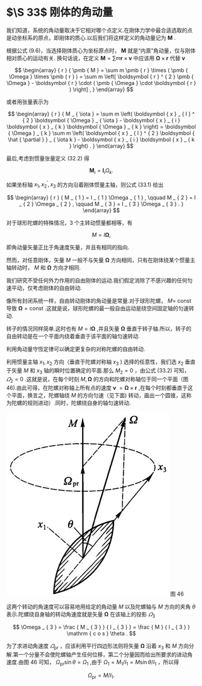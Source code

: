 # $\S 33$ 刚体的角动量

我们知道，系统的角动量取决于它相对哪个点定义.在刚体力学中最合适选取的点是动坐标系的原点，即刚体的质心.以后我们将这样定义的角动量记为 ${\pmb M}$ .

根据公式 (9.6)，当选择刚体质心为坐标原点时， ${\pmb M}$ 就是“内禀”角动量，仅与刚体相对质心的运动有关. 换句话说，在定义 ${\pmb { M }} = \sum m {\pmb { r }} \times {\pmb { v }}$ 中应该用 ${\pmb { \Omega }} \times {\pmb { r }}$ 代替 ${\pmb v}$

$$
\begin{array} { r } { \pmb { M } = \sum m \pmb { r } \times ( \pmb { \Omega } \times \pmb { r } ) = \sum m \left[ \boldsymbol { r } ^ { 2 } \pmb { \Omega } - \boldsymbol { r } \cdot ( \pmb { \Omega } \cdot \boldsymbol { r } ) \right] , } \end{array}
$$

或者用张量表示为

$$
\begin{array} { r } { M _ { \iota } = \sum m \left( \boldsymbol { x } _ { l } ^ { 2 } \boldsymbol { \Omega } _ { \iota } - \boldsymbol { x } _ { i } \boldsymbol { x } _ { k } \boldsymbol { \Omega } _ { k } \right) = \boldsymbol { \Omega } _ { k } \sum m \left( \boldsymbol { x } _ { l } ^ { 2 } \boldsymbol { \hat { \partial } } _ { \iota k } - \boldsymbol { x } _ { i } \boldsymbol { x } _ { k } \right) . } \end{array}
$$

最后,考虑到惯量张量定义 (32.2) 得

$$
\boldsymbol { M } _ { \iota } = \boldsymbol { I } _ { \iota } \Omega _ { k } .
$$

如果坐标轴 $x _ { 1 } , x _ { 2 } ^ { \prime } , x _ { 3 }$ 的方向沿着刚体惯量主轴，则公式 (33.1) 给出

$$
\begin{array} { r } { M _ { 1 } = I _ { 1 } \Omega _ { 1 } , \qquad M _ { 2 } = I _ { 2 } \Omega _ { 2 } , \qquad M _ { 3 } = I _ { 3 } \Omega _ { 3 } . } \end{array}
$$

对于球形陀螺的特殊情况，3 个主转动惯量都相等，有

$$
M = I { \pmb \Omega } ,
$$

即角动量矢量正比于角速度矢量，并且有相同的指向.

然而，对任意刚体，矢量 $M$ 一般不与矢量 $\pmb { \Omega }$ 方向相同，只有在刚体绕某个惯量主轴转动时， $M$ 和 $\pmb { \Omega }$ 方向才相同.

我们研究不受任何外力作用的自由刚体的运动.我们假定消除了不感兴趣的任何匀速平动，仅考虑刚体的自由转动.

像所有封闭系统一样，自由转动刚体的角动量是常量.对于球形陀螺， $M =$ const 导致 $\pmb { \Omega } = \mathrm { c o n s t }$ .这就是说，球形陀螺的最一般自由运动是绕空间固定轴的匀速转动.

转子的情况同样简单.这时也有 $M = I \pmb { \Omega }$ ,并且矢量 $\pmb { \Omega }$ 垂直于转子轴.所以，转子的自由转动是在一个平面内绕着垂直于该平面的轴匀速转动.

利用角动量守恆定律可以确定更复杂的对称陀螺的自由转动.

利用惯量主轴 $x _ { 1 } , x _ { 2 }$ 方向（垂直于陀螺对称轴 $x _ { 3 }$ ) 选择的任意性，我们选 $x _ { 2 }$ 垂直于矢量 $M$ 和 $x _ { 3 }$ 轴的瞬时位置确定的平面.那么 $M _ { 2 } = 0$ ，由公式 (33.2) 可知， $\varOmega _ { 2 } = 0$ .这就是说，在每个时刻 $M , \pmb { \Omega }$ 的方向和陀螺对称轴位于同一个平面（图 46).由此可得，在陀螺对称轴上所有点的速度 $\pmb { v }$ $= \pmb { \Omega } \times \pmb { r }$ ,在每个时刻都垂直于这个平面，换言之，陀螺轴绕 $M$ 的方向匀速（见下面) 转动，画出一个圆锥，这称为陀螺的规则进动）.同时，陀螺绕自身的轴匀速转动.

![](images/6410d49b1250cfb4358adf48c574c6bdee591d4d8dd3ea72e14f91d44fe92250.jpg)
图 46

这两个转动的角速度可以容易地用给定的角动量 $M$ 以及陀螺轴与 $M$ 方向的夹角 $\theta$ 表示.陀螺绕自身轴的转动角速度就是矢量 $\pmb { \Omega }$ 在该轴上的投影 $\varOmega _ { 3 }$

$$
\Omega _ { 3 } = \frac { M _ { 3 } } { I _ { 3 } } = \frac { M } { I _ { 3 } } \mathrm { c o s } \theta .
$$

为了求进动角速度 $\varOmega _ { \mathrm { p r } }$ ，应该利用平行四边形法则将矢量 $\pmb { \Omega }$ 沿着 $x _ { 3 }$ 和 $M$ 方向分解.第一个分量不会使陀螺轴产生任何位移，第二个分量因而给出所要求的进动角速度.由图 46 可知， $\Omega _ { \mathrm { p r } } \sin \theta = \Omega _ { 1 }$ ,由于 $\Omega _ { 1 } = M _ { 1 } / I _ { 1 } = M \sin \theta / I _ { 1 }$ ，所以得

$$
\Omega _ { \mathrm { p r } } = M / I _ { 1 } .
$$
